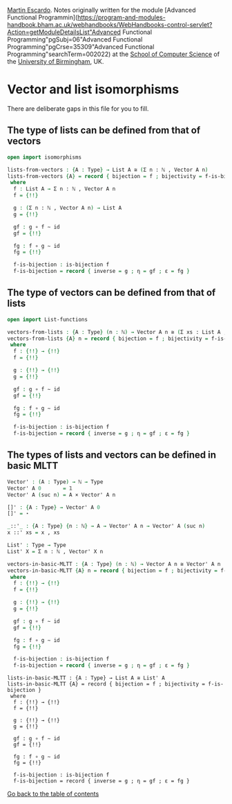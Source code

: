 
[Martin Escardo](Https://www.Cs.Bham.Ac.Uk/~mhe/).
Notes originally written for the module [Advanced Functional Programmin](https://program-and-modules-handbook.bham.ac.uk/webhandbooks/WebHandbooks-control-servlet?Action=getModuleDetailsList"Advanced Functional Programming"pgSubj=06"Advanced Functional Programming"pgCrse=35309"Advanced Functional Programming"searchTerm=002022)
at the [School of Computer Science](https://www.birmingham.ac.uk/schools/computer-science/index.aspx) of the [University of Birmingham](https://www.birmingham.ac.uk/index.aspx), UK.


<!--
```agda
{-# OPTIONS --without-K --allow-unsolved-metas #-}

module vector-and-list-isomorphisms where

open import prelude
```
-->
# Vector and list isomorphisms

There are deliberate gaps in this file for you to fill.

## The type of lists can be defined from that of vectors

```agda
open import isomorphisms

lists-from-vectors : {A : Type} → List A ≅ (Σ n ꞉ ℕ , Vector A n)
lists-from-vectors {A} = record { bijection = f ; bijectivity = f-is-bijection }
 where
  f : List A → Σ n ꞉ ℕ , Vector A n
  f = {!!}

  g : (Σ n ꞉ ℕ , Vector A n) → List A
  g = {!!}

  gf : g ∘ f ∼ id
  gf = {!!}

  fg : f ∘ g ∼ id
  fg = {!!}

  f-is-bijection : is-bijection f
  f-is-bijection = record { inverse = g ; η = gf ; ε = fg }
```

## The type of vectors can be defined from that of lists

```agda
open import List-functions

vectors-from-lists : {A : Type} (n : ℕ) → Vector A n ≅ (Σ xs ꞉ List A , (length xs ≡ n))
vectors-from-lists {A} n = record { bijection = f ; bijectivity = f-is-bijection }
 where
  f : {!!} → {!!}
  f = {!!}

  g : {!!} → {!!}
  g = {!!}

  gf : g ∘ f ∼ id
  gf = {!!}

  fg : f ∘ g ∼ id
  fg = {!!}

  f-is-bijection : is-bijection f
  f-is-bijection = record { inverse = g ; η = gf ; ε = fg }
```

## The types of lists and vectors can be defined in basic MLTT

```agda
Vector' : (A : Type) → ℕ → Type
Vector' A 0       = 𝟙
Vector' A (suc n) = A × Vector' A n

[]' : {A : Type} → Vector' A 0
[]' = ⋆

_::'_ : {A : Type} {n : ℕ} → A → Vector' A n → Vector' A (suc n)
x ::' xs = x , xs

List' : Type → Type
List' X = Σ n ꞉ ℕ , Vector' X n

```

```agda
vectors-in-basic-MLTT : {A : Type} (n : ℕ) → Vector A n ≅ Vector' A n
vectors-in-basic-MLTT {A} n = record { bijection = f ; bijectivity = f-is-bijection }
 where
  f : {!!} → {!!}
  f = {!!}

  g : {!!} → {!!}
  g = {!!}

  gf : g ∘ f ∼ id
  gf = {!!}

  fg : f ∘ g ∼ id
  fg = {!!}

  f-is-bijection : is-bijection f
  f-is-bijection = record { inverse = g ; η = gf ; ε = fg }
```

```
lists-in-basic-MLTT : {A : Type} → List A ≅ List' A
lists-in-basic-MLTT {A} = record { bijection = f ; bijectivity = f-is-bijection }
 where
  f : {!!} → {!!}
  f = {!!}

  g : {!!} → {!!}
  g = {!!}

  gf : g ∘ f ∼ id
  gf = {!!}

  fg : f ∘ g ∼ id
  fg = {!!}

  f-is-bijection : is-bijection f
  f-is-bijection = record { inverse = g ; η = gf ; ε = fg }
```

[Go back to the table of contents](https://martinescardo.github.io/HoTTEST-Summer-School/)
